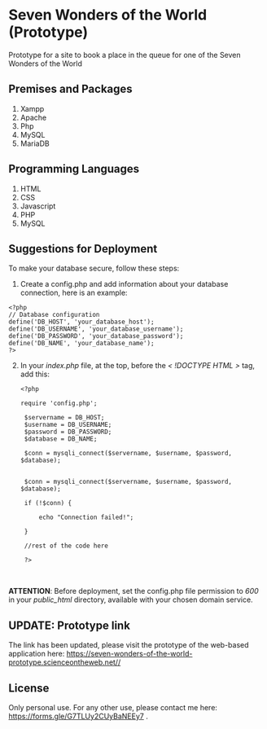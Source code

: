 # Seven Wonders of the World (Prototype)
Prototype for a site to book a place in the queue for one of the Seven Wonders of the World

## Premises and Packages
1. Xampp
2. Apache
3. Php
4. MySQL
5. MariaDB

## Programming Languages
1. HTML
2. CSS
3. Javascript
4. PHP
5. MySQL

## Suggestions for Deployment
To make your database secure, follow these steps:
<br>
1. Create a config.php and add information about your database connection, here is an example:

  ```
  <?php
  // Database configuration
  define('DB_HOST', 'your_database_host');
  define('DB_USERNAME', 'your_database_username');
  define('DB_PASSWORD', 'your_database_password');
  define('DB_NAME', 'your_database_name');
  ?>
  ```
2. In your _index.php_ file, at the top, before the _< !DOCTYPE HTML >_ tag, add this:
   ```
   <?php

   require 'config.php';

    $servername = DB_HOST;
    $username = DB_USERNAME;
    $password = DB_PASSWORD;
    $database = DB_NAME;
    
    $conn = mysqli_connect($servername, $username, $password, $database);
    
    
    $conn = mysqli_connect($servername, $username, $password, $database);
    
    if (!$conn) {
    
        echo "Connection failed!";
    
    }
    
    //rest of the code here
    
    ?>

   ``` 
<br>

__ATTENTION__: Before deployment, set the config.php file permission to _600_ in your _public_html_ directory, available with your chosen domain service.

## UPDATE: Prototype link
The link has been updated, please visit the prototype of the web-based application here: https://seven-wonders-of-the-world-prototype.scienceontheweb.net//

## License
Only personal use. For any other use, please contact me here: https://forms.gle/G7TLUy2CUyBaNEEy7 .
